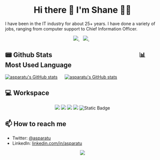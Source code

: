 <h1 align='center'>
Hi there 👋 I'm Shane 👨‍💻
</h1>
I have been in the IT industry for about 25+ years. I have done a variety of jobs, ranging from computer support to Chief Information Officer.
<p align='center'>
  <a href="https://www.linkedin.com/in/asparatu/">
    <img src="https://img.shields.io/badge/LinkedIn-0077B5?style=for-the-badge&logo=linkedin&logoColor=white" />
  </a>&nbsp;&nbsp;
  <a href="https://twitter.com/asparatu">
    <img src="https://img.shields.io/badge/Twitter-1DA1F2?style=for-the-badge&logo=twitter&logoColor=white" />       
  </a>&nbsp;&nbsp;
</p>

## 📟 Github Stats &nbsp;&nbsp;&nbsp;&nbsp; &nbsp;&nbsp;&nbsp;&nbsp; &nbsp;&nbsp;&nbsp;&nbsp;  &nbsp;&nbsp;&nbsp;&nbsp;  &nbsp;&nbsp;&nbsp;&nbsp; &nbsp;&nbsp;&nbsp;&nbsp; &nbsp;&nbsp;&nbsp;&nbsp; &nbsp;&nbsp;&nbsp;&nbsp; &nbsp;&nbsp;&nbsp;&nbsp; &nbsp;&nbsp; &nbsp;&nbsp; &nbsp;&nbsp; &nbsp;&nbsp;📊 Most Used Language
[![asparatu's GitHub stats](https://github-readme-stats.vercel.app/api?username=asparatu&hide_title=true&show_icons=true&theme=transparent)](https://github.com/asparatu/) &nbsp;&nbsp;&nbsp;&nbsp; [![asparatu's GitHub stats](https://github-readme-stats.vercel.app/api/top-langs?username=asparatu&langs_count=10&hide=html&hide_title=true&layout=compact&theme=transparent)](https://github.com/asparatu/)

## 💻 Workspace

<p align='center'>
  <img src="https://img.shields.io/badge/lenovo%20thinkpad-E2231A?style=for-the-badge&logo=lenovo&logoColor=white">
  <img src="https://img.shields.io/badge/Windows_10-0078d4?style=for-the-badge&logo=windows-11&logoColor=white" />
  <img src="https://img.shields.io/badge/Intel%20Core_i5_6th-0071C5?style=for-the-badge&logo=intel&logoColor=white">
  <img src="https://img.shields.io/badge/RAM-16GB-%230071C5.svg?&style=for-the-badge&logoColor=white" />
  <img alt="Static Badge" src="https://img.shields.io/badge/Radeon-R7_M370-76B900.svg?style=for-the-badge&logo=amd&logoColor=white">
</p>

##  📫 How to reach me
- Twitter: [@asparatu](https://twitter.com/asparatu)
- LinkedIn: [linkedin.com/in/asparatu](https://linkedin.com/in/asparatu)

<p align="center">
  <a href="https://github.com/asparatu" title="Vistors since Aug 23, 2023">
      <img src="https://api.visitorbadge.io/api/VisitorHit?user=asparatu&repo=asparatu&countColor=%237B1E7A" />
   </a>
</p>
<!--
**asparatu/asparatu** is a ✨ _special_ ✨ repository because its `README.md` (this file) appears on your GitHub profile.

Here are some ideas to get you started:

- 🔭 I’m currently working on ...
- 🌱 I’m currently learning ...
- 👯 I’m looking to collaborate on ...
- 🤔 I’m looking for help with ...
- 💬 Ask me about ...
- 📫 How to reach me: ...
- 😄 Pronouns: ...
- ⚡ Fun fact: ...
-->
